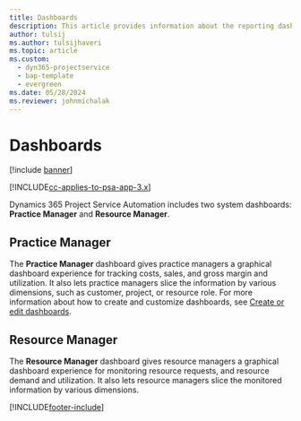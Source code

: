 ```yaml
---
title: Dashboards
description: This article provides information about the reporting dashboards that are included in Dynamics 365 Project Service Automation.
author: tulsij
ms.author: tulsijhaveri
ms.topic: article
ms.custom: 
  - dyn365-projectservice
  - bap-template
  - evergreen
ms.date: 05/28/2024
ms.reviewer: johnmichalak
---
```


# Dashboards

[!include [banner](../includes/psa-now-project-operations.md)]

[!INCLUDE[cc-applies-to-psa-app-3.x](../includes/cc-applies-to-psa-app-3x.md)]

Dynamics 365 Project Service Automation includes two system dashboards: **Practice Manager** and **Resource Manager**.

## Practice Manager 

The **Practice Manager** dashboard gives practice managers a graphical dashboard experience for tracking costs, sales, and gross margin and utilization. It also lets practice managers slice the information by various dimensions, such as customer, project, or resource role. For more information about how to create and customize dashboards, see [Create or edit dashboards](/dynamics365/customerengagement/on-premises/customize/create-edit-dashboards).

## Resource Manager 

The **Resource Manager** dashboard gives resource managers a graphical dashboard experience for monitoring resource requests, and resource demand and utilization. It also lets resource managers slice the monitored information by various dimensions.


[!INCLUDE[footer-include](../includes/footer-banner.md)]
